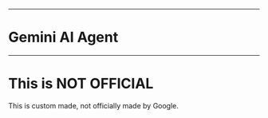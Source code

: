 ---------------------
# Gemini AI Agent
---------------------
# This is NOT OFFICIAL
This is custom made, not officially made by Google.
